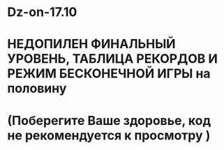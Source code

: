 # Dz-on-17.10
# НЕДОПИЛЕН ФИНАЛЬНЫЙ УРОВЕНЬ, ТАБЛИЦА РЕКОРДОВ И РЕЖИМ БЕСКОНЕЧНОЙ ИГРЫ на половину
# (Поберегите Ваше здоровье, код не рекомендуется к просмотру )
